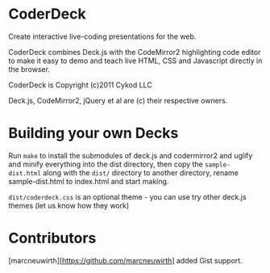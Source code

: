 CoderDeck
=========
Create interactive live-coding presentations for the web.

CoderDeck combines Deck.js with the CodeMirror2 highlighting code editor to 
make it easy to demo and teach live HTML, CSS and Javascript directly in the browser.



CoderDeck is Copyright (c)2011 Cykod LLC

Deck.js, CodeMirror2, jQuery et al are (c) their respective owners.


Building your own Decks
==================

Run `make` to install the submodules of deck.js and codermirror2 and uglify and minify everything into the dist directory,
then copy the `sample-dist.html` along with the `dist/` directory to another directory, rename sample-dist.html to index.html
and start making.

`dist/coderdeck.css` is an optional theme - you can use try other deck.js themes (let us know how they work)


Contributors
============

[marcneuwirth][https://github.com/marcneuwirth] added Gist support.
